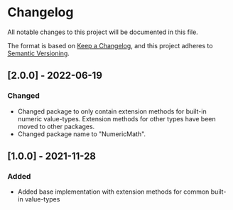 # Changelog
All notable changes to this project will be documented in this file.

The format is based on [Keep a Changelog](https://keepachangelog.com/en/1.0.0/),
and this project adheres to [Semantic Versioning](https://semver.org/spec/v2.0.0.html).


## [2.0.0] - 2022-06-19
### Changed
- Changed package to only contain extension methods for built-in numeric value-types. Extension methods for other types have been moved to other packages.
- Changed package name to "NumericMath".

## [1.0.0] - 2021-11-28
### Added
- Added base implementation with extension methods for common built-in value-types